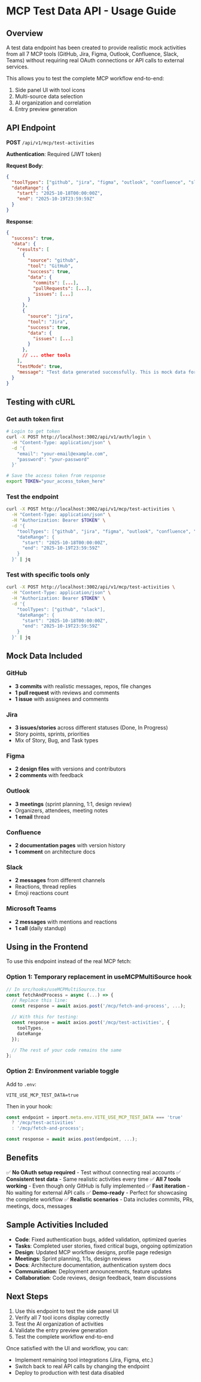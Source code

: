 # MCP Test Data API - Usage Guide

## Overview

A test data endpoint has been created to provide realistic mock activities from all 7 MCP tools (GitHub, Jira, Figma, Outlook, Confluence, Slack, Teams) without requiring real OAuth connections or API calls to external services.

This allows you to test the complete MCP workflow end-to-end:
1. Side panel UI with tool icons
2. Multi-source data selection
3. AI organization and correlation
4. Entry preview generation

## API Endpoint

**POST** `/api/v1/mcp/test-activities`

**Authentication**: Required (JWT token)

**Request Body**:
```json
{
  "toolTypes": ["github", "jira", "figma", "outlook", "confluence", "slack", "teams"],
  "dateRange": {
    "start": "2025-10-18T00:00:00Z",
    "end": "2025-10-19T23:59:59Z"
  }
}
```

**Response**:
```json
{
  "success": true,
  "data": {
    "results": [
      {
        "source": "github",
        "tool": "GitHub",
        "success": true,
        "data": {
          "commits": [...],
          "pullRequests": [...],
          "issues": [...]
        }
      },
      {
        "source": "jira",
        "tool": "Jira",
        "success": true,
        "data": {
          "issues": [...]
        }
      },
      // ... other tools
    ],
    "testMode": true,
    "message": "Test data generated successfully. This is mock data for testing purposes."
  }
}
```

## Testing with cURL

### Get auth token first
```bash
# Login to get token
curl -X POST http://localhost:3002/api/v1/auth/login \
  -H "Content-Type: application/json" \
  -d '{
    "email": "your-email@example.com",
    "password": "your-password"
  }'

# Save the access token from response
export TOKEN="your_access_token_here"
```

### Test the endpoint
```bash
curl -X POST http://localhost:3002/api/v1/mcp/test-activities \
  -H "Content-Type: application/json" \
  -H "Authorization: Bearer $TOKEN" \
  -d '{
    "toolTypes": ["github", "jira", "figma", "outlook", "confluence", "slack", "teams"],
    "dateRange": {
      "start": "2025-10-18T00:00:00Z",
      "end": "2025-10-19T23:59:59Z"
    }
  }' | jq
```

### Test with specific tools only
```bash
curl -X POST http://localhost:3002/api/v1/mcp/test-activities \
  -H "Content-Type: application/json" \
  -H "Authorization: Bearer $TOKEN" \
  -d '{
    "toolTypes": ["github", "slack"],
    "dateRange": {
      "start": "2025-10-18T00:00:00Z",
      "end": "2025-10-19T23:59:59Z"
    }
  }' | jq
```

## Mock Data Included

### GitHub
- **3 commits** with realistic messages, repos, file changes
- **1 pull request** with reviews and comments
- **1 issue** with assignees and comments

### Jira
- **3 issues/stories** across different statuses (Done, In Progress)
- Story points, sprints, priorities
- Mix of Story, Bug, and Task types

### Figma
- **2 design files** with versions and contributors
- **2 comments** with feedback

### Outlook
- **3 meetings** (sprint planning, 1:1, design review)
- Organizers, attendees, meeting notes
- **1 email** thread

### Confluence
- **2 documentation pages** with version history
- **1 comment** on architecture docs

### Slack
- **2 messages** from different channels
- Reactions, thread replies
- Emoji reactions count

### Microsoft Teams
- **2 messages** with mentions and reactions
- **1 call** (daily standup)

## Using in the Frontend

To use this endpoint instead of the real MCP fetch:

### Option 1: Temporary replacement in useMCPMultiSource hook

```typescript
// In src/hooks/useMCPMultiSource.tsx
const fetchAndProcess = async (...) => {
  // Replace this line:
  const response = await axios.post('/mcp/fetch-and-process', ...);

  // With this for testing:
  const response = await axios.post('/mcp/test-activities', {
    toolTypes,
    dateRange
  });

  // The rest of your code remains the same
};
```

### Option 2: Environment variable toggle

Add to `.env`:
```
VITE_USE_MCP_TEST_DATA=true
```

Then in your hook:
```typescript
const endpoint = import.meta.env.VITE_USE_MCP_TEST_DATA === 'true'
  ? '/mcp/test-activities'
  : '/mcp/fetch-and-process';

const response = await axios.post(endpoint, ...);
```

## Benefits

✅ **No OAuth setup required** - Test without connecting real accounts
✅ **Consistent test data** - Same realistic activities every time
✅ **All 7 tools working** - Even though only GitHub is fully implemented
✅ **Fast iteration** - No waiting for external API calls
✅ **Demo-ready** - Perfect for showcasing the complete workflow
✅ **Realistic scenarios** - Data includes commits, PRs, meetings, docs, messages

## Sample Activities Included

- **Code**: Fixed authentication bugs, added validation, optimized queries
- **Tasks**: Completed user stories, fixed critical bugs, ongoing optimization
- **Design**: Updated MCP workflow designs, profile page redesign
- **Meetings**: Sprint planning, 1:1s, design reviews
- **Docs**: Architecture documentation, authentication system docs
- **Communication**: Deployment announcements, feature updates
- **Collaboration**: Code reviews, design feedback, team discussions

## Next Steps

1. Use this endpoint to test the side panel UI
2. Verify all 7 tool icons display correctly
3. Test the AI organization of activities
4. Validate the entry preview generation
5. Test the complete workflow end-to-end

Once satisfied with the UI and workflow, you can:
- Implement remaining tool integrations (Jira, Figma, etc.)
- Switch back to real API calls by changing the endpoint
- Deploy to production with test data disabled
